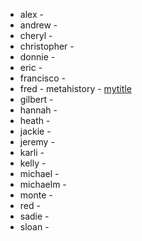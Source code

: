 - alex - 
- andrew - 
- cheryl - 
- christopher - 
- donnie - 
- eric - 
- francisco -
- fred - metahistory - [mytitle](unm-historiography.github.io/metahistory)
- gilbert - 
- hannah - 
- heath - 
- jackie - 
- jeremy - 
- karli - 
- kelly - 
- michael - 
- michaelm - 
- monte - 
- red - 
- sadie - 
- sloan - 
